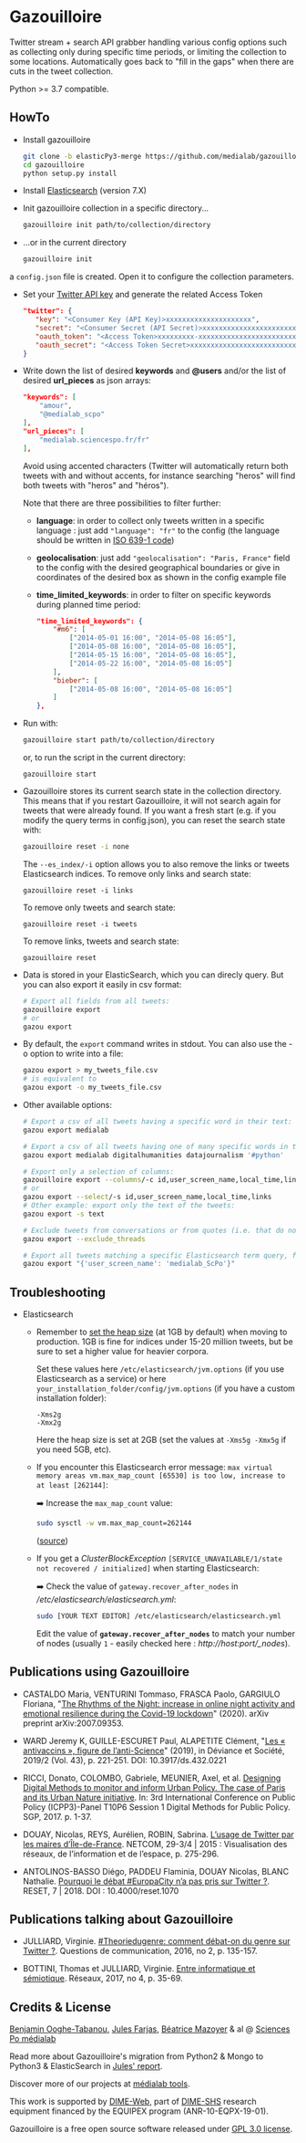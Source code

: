 # Gazouilloire

Twitter stream + search API grabber handling various config options such as collecting only during specific time periods, or limiting the collection to some locations.
Automatically goes back to "fill in the gaps" when there are cuts in the tweet collection.

Python >= 3.7 compatible.

## HowTo

- Install gazouilloire
    ```bash
    git clone -b elasticPy3-merge https://github.com/medialab/gazouilloire.git 
    cd gazouilloire
    python setup.py install
    ```

- Install [Elasticsearch](https://www.elastic.co/downloads/elasticsearch#ga-release) (version 7.X)

- Init gazouilloire collection in a specific directory...
    ```bash
    gazouilloire init path/to/collection/directory
    ```
- ...or in the current directory
    ```bash
    gazouilloire init
    ```
a `config.json` file is created. Open it to configure the collection parameters.

- Set your [Twitter API key](https://apps.twitter.com/app/) and generate the related Access Token

    ```json
    "twitter": {
       "key": "<Consumer Key (API Key)>xxxxxxxxxxxxxxxxxxxxx",
       "secret": "<Consumer Secret (API Secret)>xxxxxxxxxxxxxxxxxxxxxxxxxxxxxxxxxxxxxxxxxxx",
       "oauth_token": "<Access Token>xxxxxxxxx-xxxxxxxxxxxxxxxxxxxxxxxxxxxxxxxxxxxxxxxx",
       "oauth_secret": "<Access Token Secret>xxxxxxxxxxxxxxxxxxxxxxxxxxxxxxxxxxxxxxxxx"
    }
    
    ```

- Write down the list of desired **keywords** and **@users** and/or the list of desired **url_pieces** as json arrays:

    ```json
    "keywords": [
        "amour",
        "@medialab_scpo"
    ],
    "url_pieces": [
        "medialab.sciencespo.fr/fr"
    ],
    ```

  Avoid using accented characters (Twitter will automatically return both tweets with and without accents, for instance searching "heros" will find both tweets with "heros" and "héros").

  Note that there are three possibilities to filter further:

  - **language**: in order to collect only tweets written in a specific language : just add `"language": "fr"` to the config (the language should be written in [ISO 639-1 code](https://en.wikipedia.org/wiki/List_of_ISO_639-1_codes))
  - **geolocalisation**: just add `"geolocalisation": "Paris, France"` field to the config with the desired geographical boundaries or give in coordinates of the desired box as shown in the config example file
  - **time_limited_keywords**: in order to filter on specific keywords during planned time period:

    ```json
    "time_limited_keywords": {
        "#m6": [
            ["2014-05-01 16:00", "2014-05-08 16:05"],
            ["2014-05-08 16:00", "2014-05-08 16:05"],
            ["2014-05-15 16:00", "2014-05-08 16:05"],
            ["2014-05-22 16:00", "2014-05-08 16:05"]
        ],
        "bieber": [
            ["2014-05-08 16:00", "2014-05-08 16:05"]
        ]
    },
    ```


- Run with:

    ```bash
    gazouilloire start path/to/collection/directory
    ```
    or, to run the script in the current directory:
    ```
    gazouilloire start
    ```
  
- Gazouilloire stores its current search state in the collection directory. This means that if you restart Gazouilloire, 
it will not search
again for tweets that were already found. If you want a fresh start (e.g. if you modify the query
terms in config.json), you can reset the search state with:

    ```bash
    gazouilloire reset -i none
    ```
    The `--es_index/-i` option allows you to also remove the links or tweets Elasticsearch indices.
    To remove only links and search state: 
    ```
    gazouilloire reset -i links
    ```
    To remove only tweets and search state:
    ```
    gazouilloire reset -i tweets
    ```
    To remove links, tweets and search state:
    ```
    gazouilloire reset
    ```

- Data is stored in your ElasticSearch, which you can direcly query. But you can also export it easily in csv format:

    ```bash
    # Export all fields from all tweets:
    gazouilloire export
    # or
    gazou export
    ```

- By default, the `export` command writes in stdout. You can also use the -o option to write into a file:
    ```bash
    gazou export > my_tweets_file.csv
    # is equivalent to
    gazou export -o my_tweets_file.csv
    ```

- Other available options:
    ```bash      
    # Export a csv of all tweets having a specific word in their text:
    gazou export medialab
    
    # Export a csv of all tweets having one of many specific words in their text:
    gazou export medialab digitalhumanities datajournalism '#python'
  
    # Export only a selection of columns:
    gazouilloire export --columns/-c id,user_screen_name,local_time,links
    # or
    gazou export --select/-s id,user_screen_name,local_time,links
    # Other example: export only the text of the tweets:
    gazou export -s text
    
    # Exclude tweets from conversations or from quotes (i.e. that do not match the keywords defined in config.json)
    gazou export --exclude_threads
    
    # Export all tweets matching a specific Elasticsearch term query, for instance by user name:
    gazou export "{'user_screen_name': 'medialab_ScPo'}"
    ```

## Troubleshooting

- Elasticsearch

  - Remember to [set the heap size](https://www.elastic.co/guide/en/elasticsearch/reference/current/heap-size.html) (at 1GB by default) when moving to production. 1GB is fine for indices under 15-20 million tweets, but be sure to set a higher value for heavier corpora.
  
    Set these values here `/etc/elasticsearch/jvm.options` (if you use Elasticsearch as a service) or here `your_installation_folder/config/jvm.options` (if you have a custom installation folder):
    ```
    -Xms2g
    -Xmx2g
    ```
    Here the heap size is set at 2GB (set the values at `-Xms5g -Xmx5g` if you need 5GB, etc).

  - If you encounter this Elasticsearch error message:
    `max virtual memory areas vm.max_map_count [65530] is too low, increase to at least [262144]`:

    :arrow_right:  Increase the `max_map_count` value:

    ```bash
    sudo sysctl -w vm.max_map_count=262144
    ```

    ([source](https://www.elastic.co/guide/en/elasticsearch/reference/current/vm-max-map-count.html))

  - If you get a _ClusterBlockException_ `[SERVICE_UNAVAILABLE/1/state not recovered / initialized]` when starting Elasticsearch:

    :arrow_right:  Check the value of `gateway.recover_after_nodes` in _/etc/elasticsearch/elasticsearch.yml_:

    ```bash
    sudo [YOUR TEXT EDITOR] /etc/elasticsearch/elasticsearch.yml
    ```

    Edit the value of **`gateway.recover_after_nodes`** to match your number of nodes (usually `1` - easily checked here : *http://host:port/_nodes*).

## Publications using Gazouilloire

* CASTALDO Maria, VENTURINI Tommaso, FRASCA Paolo, GARGIULO Floriana, "[The Rhythms of the Night: increase in online night activity and emotional resilience during the Covid-19 lockdown](https://arxiv.org/pdf/2007.09353.pdf)"  (2020). arXiv preprint arXiv:2007.09353.

* WARD Jeremy K, GUILLE-ESCURET Paul, ALAPETITE Clément, "[Les « antivaccins », figure de l’anti-Science](https://www.cairn.info/revue-deviance-et-societe-2019-2-page-221.htm)" (2019), in Déviance et Société, 2019/2 (Vol. 43), p. 221-251. DOI: 10.3917/ds.432.0221

* RICCI, Donato, COLOMBO, Gabriele, MEUNIER, Axel, et al. [Designing Digital Methods to monitor and inform Urban Policy. The case of Paris and its Urban Nature initiative](https://re.public.polimi.it/bitstream/11311/1038509/1/IPPA_Ricci-Colombo-Meunier-Brilli.pdf). In: 3rd International Conference on Public Policy (ICPP3)-Panel T10P6 Session 1 Digital Methods for Public Policy. SGP, 2017. p. 1-37.

* DOUAY, Nicolas, REYS, Aurélien, ROBIN, Sabrina. [L’usage de Twitter par les maires d’Île-de-France](https://journals.openedition.org/netcom/2089). NETCOM, 29-3/4 | 2015 : Visualisation des réseaux, de l’information et de l’espace, p. 275-296.

* ANTOLINOS-BASSO Diégo, PADDEU Flaminia, DOUAY Nicolas, BLANC Nathalie. [Pourquoi le débat #EuropaCity n’a pas pris sur Twitter ?](https://journals.openedition.org/reset/1070). RESET, 7 | 2018. DOI : 10.4000/reset.1070


## Publications talking about Gazouilloire

- JULLIARD, Virginie. [#Theoriedugenre: comment débat-on du genre sur Twitter ?](https://www.cairn.info/revue-questions-de-communication-2016-2-page-135.html). Questions de communication, 2016, no 2, p. 135-157.

- BOTTINI, Thomas et JULLIARD, Virginie. [Entre informatique et sémiotique](https://www.cairn.info/revue-reseaux-2017-4-page-35.htm). Réseaux, 2017, no 4, p. 35-69.


## Credits & License

[Benjamin Ooghe-Tabanou](https://github.com/boogheta), [Jules Farjas](https://github.com/farjasju),
 [Béatrice Mazoyer](https://github.com/bmaz) & al @ [Sciences Po médialab](https://github.com/medialab)

Read more about Gazouilloire's migration from Python2 & Mongo to Python3 & ElasticSearch in [Jules' report](https://github.com/farjasju/medialabInternshipReport).

Discover more of our projects at [médialab tools](http://tools.medialab.sciences-po.fr/).

This work is supported by [DIME-Web](http://dimeweb.dime-shs.sciences-po.fr/), part of [DIME-SHS](http://www.sciencespo.fr/dime-shs/) research equipment financed by the EQUIPEX program (ANR-10-EQPX-19-01).

Gazouilloire is a free open source software released under [GPL 3.0 license](LICENSE).
